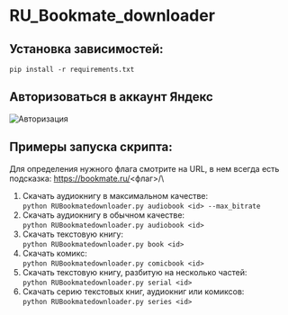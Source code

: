 # RU_Bookmate_downloader
## Установка зависимостей:
`pip install -r requirements.txt`

## Авторизоваться в аккаунт Яндекс
![Авторизация](https://github.com/kettle017/RU_Bookmate_downloader/assets/37309120/bb3453eb-5d44-4410-b2e1-05193c88333e)

## Примеры запуска скрипта:
Для определения нужного флага смотрите на URL, в нем всегда есть подсказка: https://bookmate.ru/<флаг>/<id>\
1. Скачать аудиокнигу в максимальном качестве:\
`python RUBookmatedownloader.py audiobook <id> --max_bitrate`
3. Скачать аудиокнигу в обычном качестве:\
`python RUBookmatedownloader.py audiobook <id>`
4. Скачать текстовую книгу:\
`python RUBookmatedownloader.py book <id>`
5. Скачать комикс:\
`python RUBookmatedownloader.py comicbook <id>`
6. Скачать текстовую книгу, разбитую на несколько частей:\
`python RUBookmatedownloader.py serial <id>`
5. Скачать серию текстовых книг, аудиокниг или комиксов:\
`python RUBookmatedownloader.py series <id>`
